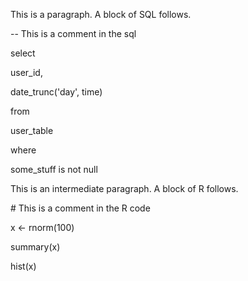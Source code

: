 This is a paragraph. A block of SQL follows.

-- This is a comment in the sql

select

 user\_id,

 date\_trunc('day', time)

from

 user\_table

where

 some\_stuff is not null

This is an intermediate paragraph. A block of R follows.

\# This is a comment in the R code

x &lt;- rnorm(100)

summary(x)

hist(x)
